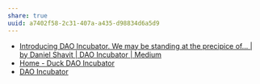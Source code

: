 ```yaml
---
share: true
uuid: a7402f58-2c31-407a-a435-d98834d6a5d9
---
```

* [Introducing DAO Incubator. We may be standing at the precipice of… | by Daniel Shavit | DAO Incubator | Medium](https://medium.com/dao-incubator/introducing-dao-incubator-311070c555)
* [Home - Duck DAO Incubator](https://duckdao.io/)
* [DAO Incubator](http://daoincubator.org/)
